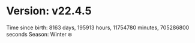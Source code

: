 # Version: v22.4.5
Time since birth: 8163 days, 195913 hours, 11754780 minutes, 705286800 seconds
Season: Winter ❄️
